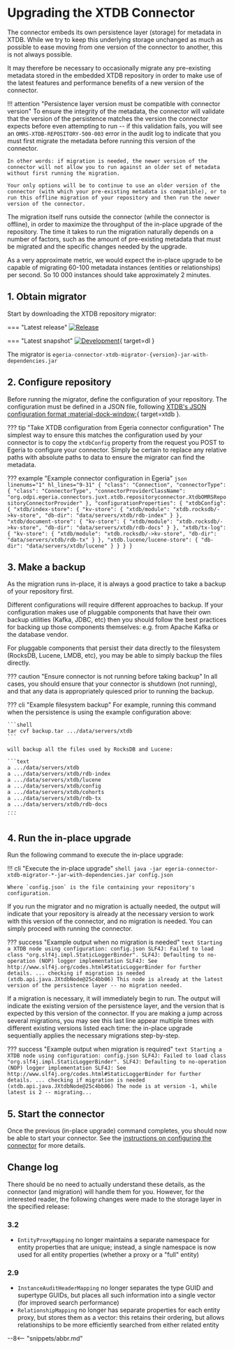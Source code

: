 <!-- SPDX-License-Identifier: CC-BY-4.0 -->
<!-- Copyright Contributors to the Egeria project. -->

# Upgrading the XTDB Connector

The connector embeds its own persistence layer (storage) for metadata in XTDB. While we try to keep this underlying storage unchanged as much as possible to ease moving from one version of the connector to another, this is not always possible.

It may therefore be necessary to occasionally migrate any pre-existing metadata stored in the embedded XTDB repository in order to make use of the latest features and performance benefits of a new version of the connector.

!!! attention "Persistence layer version must be compatible with connector version"
    To ensure the integrity of the metadata, the connector will validate that the version of the persistence matches the version the connector expects before even attempting to run -- if this validation fails, you will see an `OMRS-XTDB-REPOSITORY-500-003` error in the audit log to indicate that you must first migrate the metadata before running this version of the connector.

    In other words: if migration is needed, the newer version of the connector will not allow you to run against an older set of metadata without first running the migration.

    Your only options will be to continue to use an older version of the connector (with which your pre-existing metadata is compatible), or to run this offline migration of your repository and then run the newer version of the connector.

The migration itself runs outside the connector (while the connector is offline), in order to maximize the throughput of the in-place upgrade of the repository. The time it takes to run the migration naturally depends on a number of factors, such as the amount of pre-existing metadata that must be migrated and the specific changes needed by the upgrade.

As a very approximate metric, we would expect the in-place upgrade to be capable of migrating 60-100 metadata instances (entities or relationships) per second.  So 10 000 instances should take approximately 2 minutes.

## 1. Obtain migrator

Start by downloading the XTDB repository migrator:

=== "Latest release"
    [![Release](https://img.shields.io/maven-central/v/org.odpi.egeria/egeria-connector-xtdb-migrator?label=release)](http://repository.sonatype.org/service/local/artifact/maven/redirect?r=central-proxy&g=org.odpi.egeria&a=egeria-connector-xtdb-migrator&v=RELEASE&c=jar-with-dependencies)

=== "Latest snapshot"
    [![Development](https://img.shields.io/nexus/s/org.odpi.egeria/egeria-connector-xtdb-migrator?label=development&server=https%3A%2F%2Foss.sonatype.org)](https://oss.sonatype.org/content/repositories/snapshots/org/odpi/egeria/egeria-connector-xtdb-migrator/){ target=dl }

The migrator is `egeria-connector-xtdb-migrator-{version}-jar-with-dependencies.jar`

## 2. Configure repository

Before running the migrator, define the configuration of your repository. The configuration must be defined in a JSON file, following [XTDB's JSON configuration format :material-dock-window:](https://xtdb.com/reference/configuration.html){ target=xtdb }.

??? tip "Take XTDB configuration from Egeria connector configuration"
    The simplest way to ensure this matches the configuration used by your connector is to copy the `xtdbConfig` property from the request you POST to Egeria to configure your connector. Simply be certain to replace any relative paths with absolute paths to data to ensure the migrator can find the metadata.

??? example "Example connector configuration in Egeria"
    ```json linenums="1" hl_lines="9-31"
    {
      "class": "Connection",
      "connectorType": {
        "class": "ConnectorType",
        "connectorProviderClassName": "org.odpi.egeria.connectors.juxt.xtdb.repositoryconnector.XtdbOMRSRepositoryConnectorProvider"
      },
      "configurationProperties": {
        "xtdbConfig":
        {
          "xtdb/index-store": {
            "kv-store": {
              "xtdb/module": "xtdb.rocksdb/->kv-store",
              "db-dir": "data/servers/xtdb/rdb-index"
            }
          },
          "xtdb/document-store": {
            "kv-store": {
              "xtdb/module": "xtdb.rocksdb/->kv-store",
              "db-dir": "data/servers/xtdb/rdb-docs"
            }
          },
          "xtdb/tx-log": {
            "kv-store": {
              "xtdb/module": "xtdb.rocksdb/->kv-store",
              "db-dir": "data/servers/xtdb/rdb-tx"
            }
          },
          "xtdb.lucene/lucene-store": {
            "db-dir": "data/servers/xtdb/lucene"
          }
        }
      }
    }    
    ```

## 3. Make a backup

As the migration runs in-place, it is always a good practice to take a backup of your repository first.

Different configurations will require different approaches to backup. If your configuration makes use of pluggable components that have their own backup utilities (Kafka, JDBC, etc) then you should follow the best practices for backing up those components themselves: e.g. from Apache Kafka or the database vendor.

For pluggable components that persist their data directly to the filesystem (RocksDB, Lucene, LMDB, etc), you may be able to simply backup the files directly.

??? caution "Ensure connector is not running before taking backup"
    In all cases, you should ensure that your connector is shutdown (not running), and that any data is appropriately quiesced prior to running the backup.

??? cli "Example filesystem backup"
    For example, running this command when the persistence is using the example configuration above:

    ```shell
    tar cvf backup.tar .../data/servers/xtdb
    ```

    will backup all the files used by RocksDB and Lucene:

    ```text
    a .../data/servers/xtdb
    a .../data/servers/xtdb/rdb-index
    a .../data/servers/xtdb/lucene
    a .../data/servers/xtdb/config
    a .../data/servers/xtdb/cohorts
    a .../data/servers/xtdb/rdb-tx
    a .../data/servers/xtdb/rdb-docs
    ...
    ```

## 4. Run the in-place upgrade

Run the following command to execute the in-place upgrade:

!!! cli "Execute the in-place upgrade"
    ```shell
    java -jar egeria-connector-xtdb-migrator-*-jar-with-dependencies.jar config.json
    ```

    Where `config.json` is the file containing your repository's configuration.

If you run the migrator and no migration is actually needed, the output will indicate that your repository is already at the necessary version to work with this version of the connector, and no migration is needed. You can simply proceed with running the connector.

??? success "Example output when no migration is needed"
    ```text
    Starting a XTDB node using configuration: config.json
    SLF4J: Failed to load class "org.slf4j.impl.StaticLoggerBinder".
    SLF4J: Defaulting to no-operation (NOP) logger implementation
    SLF4J: See http://www.slf4j.org/codes.html#StaticLoggerBinder for further details.
    ... checking if migration is needed (xtdb.api.java.JXtdbNode@25c4bb06)
    This node is already at the latest version of the persistence layer -- no migration needed.
    ```

If a migration is necessary, it will immediately begin to run. The output will indicate the existing version of the persistence layer, and the version that is expected by this version of the connector. If you are making a jump across several migrations, you may see this last line appear multiple times with different existing versions listed each time: the in-place upgrade sequentially applies the necessary migrations step-by-step.

??? success "Example output when migration is required"
    ```text
    Starting a XTDB node using configuration: config.json
    SLF4J: Failed to load class "org.slf4j.impl.StaticLoggerBinder".
    SLF4J: Defaulting to no-operation (NOP) logger implementation
    SLF4J: See http://www.slf4j.org/codes.html#StaticLoggerBinder for further details.
    ... checking if migration is needed (xtdb.api.java.JXtdbNode@25c4bb06)
    The node is at version -1, while latest is 2 -- migrating...
    ```

## 5. Start the connector

Once the previous (in-place upgrade) command completes, you should now be able to start your connector. See the [instructions on configuring the connector](/egeria-docs/connectors/repository/xtdb/#configuration) for more details.

## Change log

There should be no need to actually understand these details, as the connector (and migration) will handle them for you. However, for the interested reader, the following changes were made to the storage layer in the specified release:

### 3.2

- `EntityProxyMapping` no longer maintains a separate namespace for entity properties that are unique; instead, a single namespace is now used for all entity properties (whether a proxy or a "full" entity)

### 2.9

- `InstanceAuditHeaderMapping` no longer separates the type GUID and supertype GUIDs, but places all such information into a single vector (for improved search performance)
- `RelationshipMapping` no longer has separate properties for each entity proxy, but stores them as a vector: this retains their ordering, but allows relationships to be more efficiently searched from either related entity

--8<-- "snippets/abbr.md"
